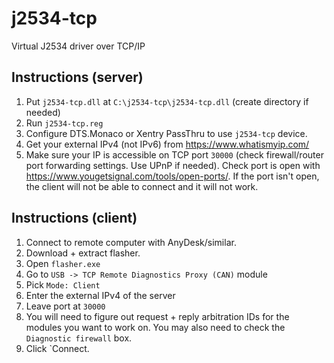 # j2534-tcp
Virtual J2534 driver over TCP/IP

## Instructions (server)

1. Put `j2534-tcp.dll` at `C:\j2534-tcp\j2534-tcp.dll` (create directory if needed)
1. Run `j2534-tcp.reg`
1. Configure DTS.Monaco or Xentry PassThru to use `j2534-tcp` device.
1. Get your external IPv4 (not IPv6) from https://www.whatismyip.com/
1. Make sure your IP is accessible on TCP port `30000` (check firewall/router port forwarding settings. Use UPnP if needed). Check port is open with https://www.yougetsignal.com/tools/open-ports/. If the port isn't open, the client will not be able to connect and it will not work.

## Instructions (client)

1. Connect to remote computer with AnyDesk/similar.
1. Download + extract flasher.
1. Open `flasher.exe`
1. Go to `USB -> TCP Remote Diagnostics Proxy (CAN)` module
1. Pick `Mode: Client`
1. Enter the external IPv4 of the server
1. Leave port at `30000`
1. You will need to figure out request + reply arbitration IDs for the modules you want to work on. You may also need to check the `Diagnostic firewall` box.
1. Click `Connect.
